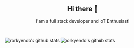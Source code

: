 <h2 align="center"> Hi there 👋</h2>
<p align="center">I'am a full stack developer and IoT Enthusiast!</p>

<br />

![rorkyendo's github stats](https://denvercoder1-github-readme-stats.vercel.app/api?username=rorkyendo&show_icons=true&count_private=true&theme=react&hide_border=true&bg_color=1F222E&title_color=F85D7F&icon_color=F8D866)
![rorkyendo's github stats](https://github-readme-streak-stats.herokuapp.com/?user=rorkyendo&theme=monokai-metallian&hide_border=true)
